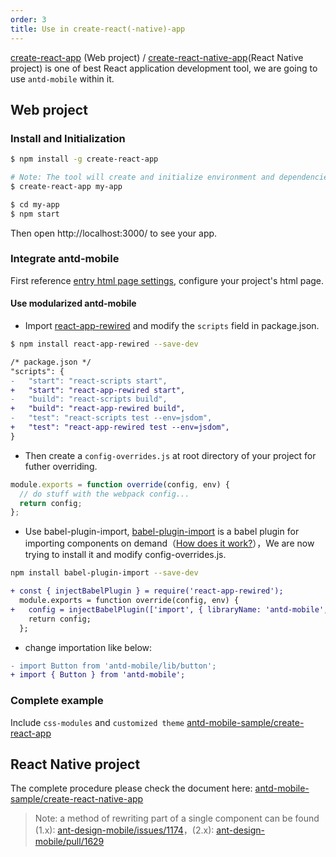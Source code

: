 ```yaml
---
order: 3
title: Use in create-react(-native)-app
---
```


[create-react-app](https://github.com/facebookincubator/create-react-app) (Web project) / [create-react-native-app](https://github.com/react-community/create-react-native-app)(React Native project) is one of best React application development tool, we are going to use `antd-mobile` within it.

## Web project

### Install and Initialization

```bash
$ npm install -g create-react-app

# Note: The tool will create and initialize environment and dependencies automaticly, please try config your proxy setting or use other npm registry if any network errors happen during it.
$ create-react-app my-app

$ cd my-app
$ npm start
```

Then open http://localhost:3000/ to see your app.

### Integrate antd-mobile

First reference [entry html page settings](/docs/react/introduce#3.-Usage), configure your project's html page.

#### Use modularized antd-mobile

- Import [react-app-rewired](https://github.com/timarney/react-app-rewired) and modify the `scripts` field in package.json.

```bash
$ npm install react-app-rewired --save-dev
```

```diff
/* package.json */
"scripts": {
-   "start": "react-scripts start",
+   "start": "react-app-rewired start",
-   "build": "react-scripts build",
+   "build": "react-app-rewired build",
-   "test": "react-scripts test --env=jsdom",
+   "test": "react-app-rewired test --env=jsdom",
}
```

- Then create a `config-overrides.js` at root directory of your project for futher overriding.

```js
module.exports = function override(config, env) {
  // do stuff with the webpack config...
  return config;
};
```

- Use babel-plugin-import, [babel-plugin-import](https://github.com/ant-design/babel-plugin-import) is a babel plugin for importing components on demand（[How does it work?](https://ant.design/docs/react/getting-started#Import-on-Demand)），We are now trying to install it and modify config-overrides.js.

```bash
npm install babel-plugin-import --save-dev
```

```diff
+ const { injectBabelPlugin } = require('react-app-rewired');
  module.exports = function override(config, env) {
+   config = injectBabelPlugin(['import', { libraryName: 'antd-mobile', style: 'css' }], config);
    return config;
  };
```

- change importation like below:

```diff
- import Button from 'antd-mobile/lib/button';
+ import { Button } from 'antd-mobile';
```

### Complete example

Include `css-modules` and `customized theme` [antd-mobile-sample/create-react-app](https://github.com/ant-design/antd-mobile-samples/tree/master/create-react-app)


## React Native project

The complete procedure please check the document here: [antd-mobile-sample/create-react-native-app](https://github.com/ant-design/antd-mobile-samples/tree/master/create-react-native-app)

> Note: a method of rewriting part of a single component can be found (1.x): [ant-design-mobile/issues/1174](https://github.com/ant-design/ant-design-mobile/issues/1174#issuecomment-295256831)，(2.x): [ant-design-mobile/pull/1629](https://github.com/ant-design/ant-design-mobile/pull/1629)
